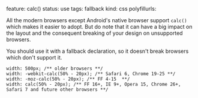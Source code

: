 feature: calc()
status: use
tags: fallback
kind: css
polyfillurls:

All the modern browsers except Android's native browser support `calc()` which makes it easier to adopt. But do note that it can have a big impact on the layout and the consequent breaking of your design on unsupported browsers.

You should use it with a fallback declaration, so it doesn't break browsers which don't support it.

    width: 500px; /** older browsers **/
    width: -webkit-calc(50% - 20px); /** Safari 6, Chrome 19-25 **/
    width: -moz-calc(50% - 20px); /** FF 4-15  **/
    width: calc(50% - 20px); /** FF 16+, IE 9+, Opera 15, Chrome 26+, Safari 7 and future other browsers **/
